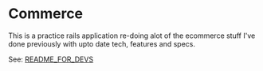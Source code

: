 Commerce
========

This is a practice rails application re-doing alot of the ecommerce stuff I've 
done previously with upto date tech, features and specs.

See: [README_FOR_DEVS](https://github.com/diabolo/commerce/blob/master/doc/README_FOR_DEVS.md)

